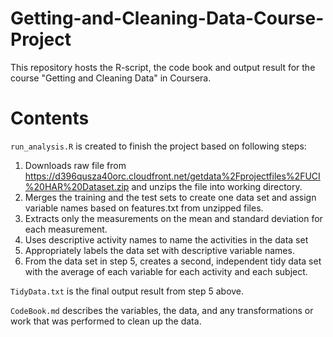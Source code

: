 # Getting-and-Cleaning-Data-Course-Project
This repository hosts the R-script, the code book and output result for the course "Getting and Cleaning Data" in Coursera.

# Contents
`run_analysis.R` is created to finish the project based on following steps:
 1. Downloads raw file from https://d396qusza40orc.cloudfront.net/getdata%2Fprojectfiles%2FUCI%20HAR%20Dataset.zip and unzips the file into working directory.
 2. Merges the training and the test sets to create one data set and assign variable names based on features.txt from unzipped files.
 3. Extracts only the measurements on the mean and standard deviation for each measurement.
 4. Uses descriptive activity names to name the activities in the data set
 5. Appropriately labels the data set with descriptive variable names.
 6. From the data set in step 5, creates a second, independent tidy data set with the average of each variable for each activity and each subject.

`TidyData.txt` is the final output result from step 5 above.

`CodeBook.md` describes the variables, the data, and any transformations or work that was performed to clean up the data. 

